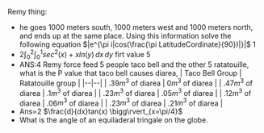 Remy thing:
 - he goes 1000 meters south, 1000 meters west and 1000 meters north, and ends up at the same place. Using this information solve the following equation $|e^{\pi i|cos(\frac{\pi LatitudeCordinate}{90})|}|$  1
 - 2$\int_{0}^{2} \int_{0}^{1} sec^2(x)+xln(y) \,dx \,dy$ firt value 5
 - ANS:4 Remy force feed 5 people taco bell and the other 5 ratatouille, what is the P value that taco bell causes diarea,
| Taco Bell Group | Ratatouille group |
|--|--|
| .39$m^3$ of diarea | 0$m^3$ of diarea |
| .47$m^3$ of diarea | .1$m^3$ of diarea |
| .23$m^3$ of diarea | .05$m^3$ of diarea |
| .12$m^3$ of diarea | .06$m^3$ of diarea |
| .23$m^3$ of diarea | .21$m^3$ of diarea |
 - Ans=2
$\frac{d}{dx}tan(x) \bigg\rvert_{x=\pi/4}$
 - What is the angle of an equiladeral tringale on the globe.


<!--stackedit_data:
eyJoaXN0b3J5IjpbLTExMDk4NzcyNTMsLTE2MDY5MzgzNjEsLT
I1MjY4NzE3NiwtNDc2NTM2NDI1LC03MjgzNTI3MTYsLTE4MzA4
OTg5OTMsOTIyMjI3OTMzLDY2Njk4NTg5NCwtODMzMzEwNjYsLT
EyNzExMjk2NjMsLTE5Mjg3MDM3NzNdfQ==
-->